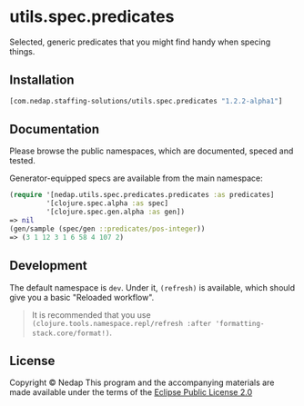 # utils.spec.predicates

Selected, generic predicates that you might find handy when specing things.

## Installation

```clojure
[com.nedap.staffing-solutions/utils.spec.predicates "1.2.2-alpha1"]
```

## Documentation

Please browse the public namespaces, which are documented, speced and tested.

Generator-equipped specs are available from the main namespace:
```clojure
(require '[nedap.utils.spec.predicates.predicates :as predicates]
         '[clojure.spec.alpha :as spec]
         '[clojure.spec.gen.alpha :as gen])
=> nil
(gen/sample (spec/gen ::predicates/pos-integer))
=> (3 1 12 3 1 6 58 4 107 2)
```

## Development

The default namespace is `dev`. Under it, `(refresh)` is available, which should give you a basic "Reloaded workflow".

> It is recommended that you use `(clojure.tools.namespace.repl/refresh :after 'formatting-stack.core/format!)`.

## License

Copyright © Nedap
This program and the accompanying materials are made available under the terms of the [Eclipse Public License 2.0](https://www.eclipse.org/legal/epl-2.0)

